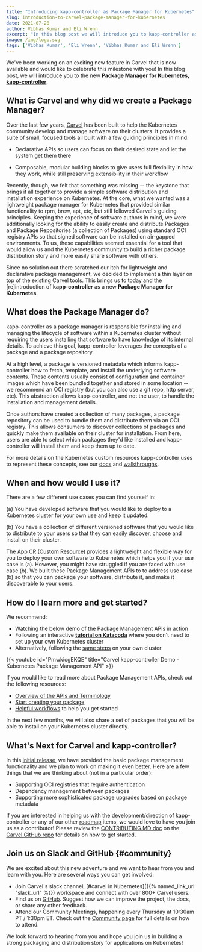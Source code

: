 ```yaml
---
title: "Introducing kapp-controller as Package Manager for Kubernetes"
slug: introduction-to-carvel-package-manager-for-kubernetes
date: 2021-07-28
author: Vibhas Kumar and Eli Wrenn
excerpt: "In this blog post we will introduce you to kapp-controller as the new Package Manager for Kubernetes..."
image: /img/logo.svg
tags: ['Vibhas Kumar', 'Eli Wrenn', 'Vibhas Kumar and Eli Wrenn']
---
```


We've been working on an exciting new feature in Carvel that is now available and would like to celebrate this milestone with you! In this blog post, we will introduce you to the new **Package Manager for Kubernetes, [kapp-controller](/kapp-controller/)**.

## What is Carvel and why did we create a Package Manager?

Over the last few years, [Carvel](/) has been built to help the Kubernetes community develop and manage software on their clusters. It provides a suite of small, focused tools all built with a few guiding principles in mind:

* Declarative APIs so users can focus on their desired state and let the system get them there

* Composable, modular building blocks to give users full flexibility in how they work, while still preserving extensibility in their workflow

Recently, though, we felt that something was missing -- the keystone that brings it all together to provide a simple software distribution and installation experience on Kubernetes. At the core, what we wanted was a lightweight package manager for Kubernetes that provided similar functionality to rpm, brew, apt, etc, but still followed Carvel's guiding principles. Keeping the experience of software authors in mind, we were additionally looking for the ability to easily create and distribute Packages and Package Repositories (a collection of Packages) using standard OCI registry APIs so that signed software can be installed on air-gapped environments. To us, these capabilities seemed essential for a tool that would allow us and the Kubernetes community to build a richer package distribution story and more easily share software with others.

Since no solution out there scratched our itch for lightweight and declarative package management, we decided to implement a thin layer on top of the existing Carvel tools. This brings us to today and the [re]introduction of **kapp-controller** as a new **Package Manager for Kubernetes**.

## What does the Package Manager do?

kapp-controller as a package manager is responsible for installing and managing the lifecycle of software within a Kubernetes cluster without requiring the users installing that software to have knowledge of its internal details. To achieve this goal, kapp-controller leverages the concepts of a package and a package repository.

At a high level, a package is versioned metadata which informs kapp-controller how to fetch, template, and install the underlying software contents. These contents usually consist of configuration and container images which have been bundled together and stored in some location --  we recommend an OCI registry (but you can also use a git repo, http server, etc). This abstraction allows kapp-controller, and not the user, to handle the installation and management details.

Once authors have created a collection of many packages, a package repository can be used to bundle them and distribute them via an OCI registry. This allows consumers to discover collections of packages and quickly make them available on their cluster for installation. From here, users are able to select which packages they'd like installed and kapp-controller will install them and keep them up to date.

For more details on the Kubernetes custom resources kapp-controller uses to represent these concepts, see our [docs](/kapp-controller/docs/latest/packaging/#terminology) and [walkthroughs](/kapp-controller/#examples).

## When and how would I use it?

There are a few different use cases you can find yourself in:

(a) You have developed software that you would like to deploy to a Kubernetes cluster for your own use and keep it updated.

(b) You have a collection of different versioned software that you would like to distribute to your users so that they can easily discover, choose and install on their cluster.

The [App CR (Custom Resource)](/kapp-controller/docs/latest/app-spec/) provides a lightweight and flexible way for you to deploy your own software to Kubernetes which helps you if your use case is (a). However, you might have struggled if you are faced with use case (b). We built these Package Management APIs to to address use case (b) so that you can package your software, distribute it, and make it discoverable to your users.

## How do I learn more and get started?

We recommend:

* Watching the below demo of the Package Management APIs in action
* Following an interactive **[tutorial on Katacoda](https://katacoda.com/carvel/scenarios/kapp-controller-package-management)** where you don't need to set up your own Kubernetes cluster
* Alternatively, following the [same steps](/kapp-controller/docs/latest/packaging-tutorial/) on your own cluster

{{< youtube id="PmwkicgEKQE" title="Carvel kapp-controller Demo - Kubernetes Package Management API" >}}

If you would like to read more about Package Management APIs, check out the following resources:

* [Overview of the APIs and Terminology](/kapp-controller/docs/latest/packaging/)
* [Start creating your package](/kapp-controller/docs/latest/package-authoring/)
* [Helpful workflows](/kapp-controller/#examples) to help you get started

In the next few months, we will also share a set of packages that you will be able to install on your Kubernetes cluster directly.

## What's Next for Carvel and kapp-controller?

In this [initial release](https://github.com/vmware-tanzu/carvel-kapp-controller/releases/tag/v0.22.0), we have provided the basic package management functionality and we plan to work on making it even better. Here are a few things that we are thinking about (not in a particular order):

* Supporting OCI registries that require authentication
* Dependency management between packages
* Supporting more sophisticated package upgrades based on package metadata

If you are interested in helping us with the development/direction of kapp-controller or any of our other [roadmap](https://github.com/vmware-tanzu/carvel/blob/develop/ROADMAP.md) items, we would love to have you join us as a contributor! Please review the [CONTRIBUTING.MD doc](https://github.com/vmware-tanzu/carvel/blob/develop/CONTRIBUTING.md) on the [Carvel GitHub repo](https://github.com/vmware-tanzu/carvel) for details on how to get started.

## Join us on Slack and GitHub {#community}

We are excited about this new adventure and we want to hear from you and learn with you. Here are several ways you can get involved:

* Join Carvel's slack channel, [#carvel in Kubernetes]({{% named_link_url "slack_url" %}}) workspace and connect with over 800+ Carvel users.
* Find us on [GitHub](https://github.com/vmware-tanzu/carvel). Suggest how we can improve the project, the docs, or share any other feedback.
* Attend our Community Meetings, happening every Thursday at 10:30am PT / 1:30pm ET. Check out the [Community page](/community/) for full details on how to attend.

We look forward to hearing from you and hope you join us in building a strong packaging and distribution story for applications on Kubernetes!
